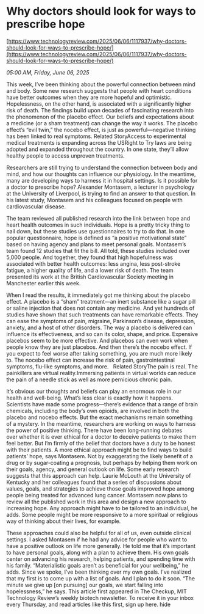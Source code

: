 # Why doctors should look for ways to prescribe hope

[https://www.technologyreview.com/2025/06/06/1117937/why-doctors-should-look-for-ways-to-prescribe-hope/](https://www.technologyreview.com/2025/06/06/1117937/why-doctors-should-look-for-ways-to-prescribe-hope/)

*05:00 AM, Friday, June 06, 2025*

This week, I’ve been thinking about the powerful connection between mind and body. Some new research suggests that people with heart conditions have better outcomes when they are more hopeful and optimistic. Hopelessness, on the other hand, is associated with a significantly higher risk of death. The findings build upon decades of fascinating research into the phenomenon of the placebo effect. Our beliefs and expectations about a medicine (or a sham treatment) can change the way it works. The placebo effect’s “evil twin,” the nocebo effect, is just as powerful—negative thinking has been linked to real symptoms. Related StoryAccess to experimental medical treatments is expanding across the USRight to Try laws are being adopted and expanded throughout the country. In one state, they’ll allow healthy people to access unproven treatments.

Researchers are still trying to understand the connection between body and mind, and how our thoughts can influence our physiology. In the meantime, many are developing ways to harness it in hospital settings. Is it possible for a doctor to prescribe hope? Alexander Montasem, a lecturer in psychology at the University of Liverpool, is trying to find an answer to that question. In his latest study, Montasem and his colleagues focused on people with cardiovascular disease.

The team reviewed all published research into the link between hope and heart health outcomes in such individuals. Hope is a pretty tricky thing to nail down, but these studies use questionnaires to try to do that. In one popular questionnaire, hope is defined as “a positive motivational state” based on having agency and plans to meet personal goals. Montasem’s team found 12 studies that fit the bill. All told, these studies included over 5,000 people. And together, they found that high hopefulness was associated with better health outcomes: less angina, less post-stroke fatigue, a higher quality of life, and a lower risk of death. The team presented its work at the British Cardiovascular Society meeting in Manchester earlier this week.

When I read the results, it immediately got me thinking about the placebo effect. A placebo is a “sham” treatment—an inert substance like a sugar pill or saline injection that does not contain any medicine. And yet hundreds of studies have shown that such treatments can have remarkable effects. They can ease the symptoms of pain, migraine, Parkinson’s disease, depression, anxiety, and a host of other disorders. The way a placebo is delivered can influence its effectiveness, and so can its color, shape, and price. Expensive placebos seem to be more effective. And placebos can even work when people know they are just placebos. And then there’s the nocebo effect. If you expect to feel worse after taking something, you are much more likely to. The nocebo effect can increase the risk of pain, gastrointestinal symptoms, flu-like symptoms, and more.   Related StoryThe pain is real. The painkillers are virtual reality.Immersing patients in virtual worlds can reduce the pain of a needle stick as well as more pernicious chronic pain.

It’s obvious our thoughts and beliefs can play an enormous role in our health and well-being. What’s less clear is exactly how it happens. Scientists have made some progress—there’s evidence that a range of brain chemicals, including the body’s own opioids, are involved in both the placebo and nocebo effects. But the exact mechanisms remain something of a mystery. In the meantime, researchers are working on ways to harness the power of positive thinking. There have been long-running debates over whether it is ever ethical for a doctor to deceive patients to make them feel better. But I’m firmly of the belief that doctors have a duty to be honest with their patients. A more ethical approach might be to find ways to build patients’ hope, says Montasem. Not by exaggerating the likely benefit of a drug or by sugar-coating a prognosis, but perhaps by helping them work on their goals, agency, and general outlook on life. Some early research suggests that this approach can help. Laurie McLouth at the University of Kentucky and her colleagues found that a series of discussions about values, goals, and strategies to achieve those goals improved hope among people being treated for advanced lung cancer. Montasem now plans to review all the published work in this area and design a new approach to increasing hope. Any approach might have to be tailored to an individual, he adds. Some people might be more responsive to a more spiritual or religious way of thinking about their lives, for example.

These approaches could also be helpful for all of us, even outside clinical settings. I asked Montasem if he had any advice for people who want to have a positive outlook on life more generally. He told me that it’s important to have personal goals, along with a plan to achieve them. His own goals center on advancing his research, helping patients, and spending time with his family. “Materialistic goals aren’t as beneficial for your wellbeing,” he adds. Since we spoke, I’ve been thinking over my own goals. I’ve realized that my first is to come up with a list of goals. And I plan to do it soon. “The minute we give up [on pursuing] our goals, we start falling into hopelessness,” he says. This article first appeared in The Checkup, MIT Technology Review’s weekly biotech newsletter. To receive it in your inbox every Thursday, and read articles like this first, sign up here. hide

